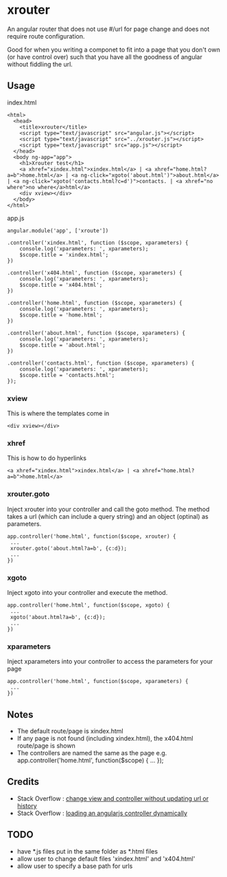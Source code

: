 # xrouter
An angular router that does not use #/url for page change and does not require route configuration.

Good for when you writing a componet to fit into a page that you don't own (or have control over) such that you have all the goodness of angular without fiddling the url.


## Usage

index.html
```
<html>
  <head>
    <title>xrouter</title>
    <script type="text/javascript" src="angular.js"></script>
    <script type="text/javascript" src="../xrouter.js"></script>
    <script type="text/javascript" src="app.js"></script>
  </head>
  <body ng-app="app">
    <h1>Xrouter test</h1>
    <a xhref="xindex.html">xindex.html</a> | <a xhref="home.html?a=b">home.html</a> | <a ng-click="xgoto('about.html')">about.html</a> | <a ng-click="xgoto('contacts.html?c=d')">contacts. | <a xhref="no where">no where</a>html</a> 
    <div xview></div>
  </body>
</html>
```

app.js
```
angular.module('app', ['xroute'])

.controller('xindex.html', function ($scope, xparameters) {
	console.log('xparameters: ', xparameters);
	$scope.title = 'xindex.html';
})

.controller('x404.html', function ($scope, xparameters) {
	console.log('xparameters: ', xparameters);
	$scope.title = 'x404.html';
})

.controller('home.html', function ($scope, xparameters) {
	console.log('xparameters: ', xparameters);
	$scope.title = 'home.html';
})

.controller('about.html', function ($scope, xparameters) {
	console.log('xparameters: ', xparameters);
	$scope.title = 'about.html';
})

.controller('contacts.html', function ($scope, xparameters) {
	console.log('xparameters: ', xparameters);
	$scope.title = 'contacts.html';
});
```

### xview
This is where the templates come in

```
<div xview></div>
```

### xhref
This is how to do hyperlinks

```
<a xhref="xindex.html">xindex.html</a> | <a xhref="home.html?a=b">home.html</a>
```


### xrouter.goto
Inject xrouter into your controller and call the goto method.
The method takes a url (which can include a query string) and an object (optinal) as parameters.

```
app.controller('home.html', function($scope, xrouter) {
 ...
 xrouter.goto('about.html?a=b', {c:d});
 ...
})
```


### xgoto
Inject xgoto into your controller and execute the method.

```
app.controller('home.html', function($scope, xgoto) {
 ...
 xgoto('about.html?a=b', {c:d});
 ...
})
```


### xparameters
Inject xparameters into your controller to access the parameters for your page

```
app.controller('home.html', function($scope, xparameters) {
 ...
})
```

## Notes
- The default route/page is xindex.html
- If any page is not found (including xindex.html), the x404.html route/page is shown
- The controllers are named the same as the page e.g. app.controller('home.html', function($scope) { ... });

## Credits
- Stack Overflow : <a href="http://stackoverflow.com/questions/26632909/change-view-and-controller-without-updating-url-or-history" target="_blank">change view and controller without updating url or history</a>
- Stack Overflow : <a href="http://stackoverflow.com/questions/15250644/loading-an-angularjs-controller-dynamically" target="_blank">loading an angularjs controller dynamically</a>

## TODO
- have *.js files put in the same folder as *.html files
- allow user to change default files 'xindex.html' and 'x404.html'
- allow user to specify a base path for urls

